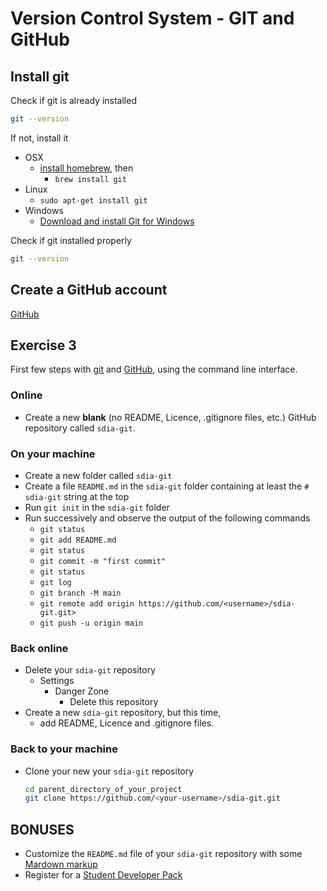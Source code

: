 # Version Control System - GIT and GitHub

## Install git

Check if git is already installed

```bash
git --version
```

If not, install it

- OSX
  - [install homebrew](https://brew.sh/), then
    - `brew install git`
- Linux
  - `sudo apt-get install git`
- Windows
  - [Download and install Git for Windows](https://git-scm.com/download/win)

Check if git installed properly

```bash
git --version
```

## Create a GitHub account

[GitHub](https://github.com/signup?source=login)

## Exercise 3

First few steps with [git](https://git-scm.com/) and [GitHub](https://github.com), using the command line interface.

### Online

- Create a new **blank** (no README, Licence, .gitignore files, etc.) GitHub repository called `sdia-git`.

### On your machine

- Create a new folder called `sdia-git`
- Create a file `README.md` in the `sdia-git` folder containing at least the `# sdia-git` string at the top
- Run `git init` in the `sdia-git` folder
- Run successively and observe the output of the following commands
  - `git status`
  - `git add README.md`
  - `git status`
  - `git commit -m "first commit"`
  - `git status`
  - `git log`
  - `git branch -M main`
  - `git remote add origin https://github.com/<username>/sdia-git.git>`
  - `git push -u origin main`

### Back online

- Delete your `sdia-git` repository
  - Settings
    - Danger Zone
      - Delete this repository
- Create a new `sdia-git` repository, but this time,
  - add README, Licence and .gitignore files.

### Back to your machine

- Clone your new your `sdia-git` repository

  ```bash
  cd parent_directory_of_your_project
  git clone https://github.com/<your-username>/sdia-git.git
  ```

## BONUSES

- Customize the `README.md` file of your `sdia-git` repository with some [Mardown markup](https://github.com/adam-p/markdown-here/wiki/Markdown-Cheatsheet)
- Register for a [Student Developer Pack](https://education.github.com/pack)
